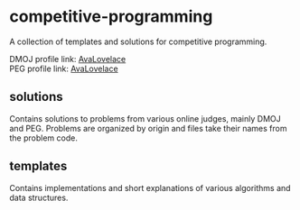 # competitive-programming
A collection of templates and solutions for competitive programming.

DMOJ profile link: [AvaLovelace](https://dmoj.ca/user/AvaLovelace)  
PEG profile link: [AvaLovelace](https://wcipeg.com/user/AvaLovelace)

## solutions
Contains solutions to problems from various online judges, mainly DMOJ and PEG. Problems are organized by origin and files take their names from the problem code.

## templates
Contains implementations and short explanations of various algorithms and data structures.
